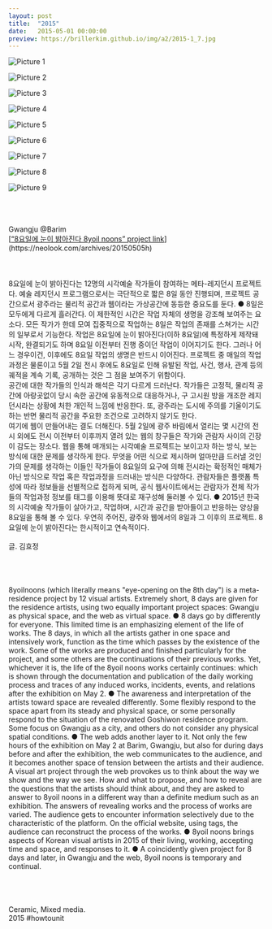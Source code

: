 ```yaml
---
layout: post
title:  "2015"
date:   2015-05-01 00:00:00
preview: https://brillerkim.github.io/img/a2/2015-1_7.jpg
---
```


![Picture 1](https://brillerkim.github.io/img/a2/2015-1_1.jpg)

![Picture 2](https://brillerkim.github.io/img/a2/2015-1_2.jpg)

![Picture 3](https://brillerkim.github.io/img/a2/2015-1_3.jpg)

![Picture 4](https://brillerkim.github.io/img/a2/2015-1_4.jpg)

![Picture 5](https://brillerkim.github.io/img/a2/2015-1_5.jpg)

![Picture 6](https://brillerkim.github.io/img/a2/2015-1_6.jpg)

![Picture 7](https://brillerkim.github.io/img/a2/2015-1_7.jpg)

![Picture 8](https://brillerkim.github.io/img/a2/2015-1_8.jpg)

![Picture 9](https://brillerkim.github.io/img/a2/2015-1_10.jpg)

<br>
<br>
<br>
Gwangju @Barim<br> 
[<U>“8요일에 눈이 밝아진다 8yoil noons” project link</U>](https://neolook.com/archives/20150505h)  
<br>
<br>
<br>
<br>
8요일에 눈이 밝아진다는 12명의 시각예술 작가들이 참여하는 메타-레지던시 프로젝트다. 예술 레지던시 프로그램으로서는 극단적으로 짧은 8일 동안 진행되며, 프로젝트 공간으로서 광주라는 물리적 공간과 웹이라는 가상공간에 동등한 중요도를 둔다. ● 8일은 모두에게 다르게 흘러간다. 이 제한적인 시간은 작업 자체의 생명을 강조해 보여주는 요소다. 모든 작가가 한데 모여 집중적으로 작업하는 8일은 작업의 존재를 스쳐가는 시간의 일부로서 기능한다. 작업은 8요일에 눈이 밝아진다(이하 8요일)에 특정하게 제작돼 시작, 완결되기도 하며 8요일 이전부터 진행 중이던 작업이 이어지기도 한다. 그러나 어느 경우이건, 이후에도 8요일 작업의 생명은 반드시 이어진다. 프로젝트 중 매일의 작업과정은 물론이고 5월 2일 전시 후에도 8요일로 인해 유발된 작업, 사건, 행사, 관계 등의 궤적을 계속 기록, 공개하는 것은 그 점을 보여주기 위함이다.<br> 
공간에 대한 작가들의 인식과 해석은 각기 다르게 드러난다. 작가들은 고정적, 물리적 공간에 아랑곳없이 당시 속한 공간에 유동적으로 대응하거나, 구 고시원 방을 개조한 레지던시라는 상황에 처한 개인적 느낌에 반응한다. 또, 광주라는 도시에 주의를 기울이기도 하는 반면 물리적 공간을 주요한 조건으로 고려하지 않기도 한다.<br> 
여기에 웹이 만들어내는 결도 더해진다. 5월 2일에 광주 바림에서 열리는 몇 시간의 전시 외에도 전시 이전부터 이후까지 열려 있는 웹의 창구들은 작가와 관람자 사이의 긴장이 감도는 장소다. 웹을 통해 매개되는 시각예술 프로젝트는 보이고자 하는 방식, 보는 방식에 대한 문제를 생각하게 한다. 무엇을 어떤 식으로 제시하며 얼마만큼 드러낼 것인가의 문제를 생각하는 이들인 작가들이 8요일의 요구에 의해 전시라는 확정적인 매체가 아닌 방식으로 작업 혹은 작업과정을 드러내는 방식은 다양하다. 관람자들은 플랫폼 특성에 따라 정보들을 선별적으로 접하게 되며, 공식 웹사이트에서는 관람자가 전체 작가들의 작업과정 정보를 태그를 이용해 뜻대로 재구성해 둘러볼 수 있다. ● 2015년 한국의 시각예술 작가들이 살아가고, 작업하며, 시간과 공간을 받아들이고 반응하는 양상을 8요일을 통해 볼 수 있다. 우연히 주어진, 광주와 웹에서의 8일과 그 이후의 프로젝트. 8요일에 눈이 밝아진다는 한시적이고 연속적이다.<br>
<br>
글. 김효정<br>
<br>
<br>
<br>
<br>
8yoilnoons (which literally means "eye-opening on the 8th day") is a meta-residence project by 12 visual artists. Extremely short, 8 days are given for the residence artists, using two equally important project spaces: Gwangju as physical space, and the web as virtual space. ● 8 days go by differently for everyone. This limited time is an emphasizing element of the life of works. The 8 days, in which all the artists gather in one space and intensively work, function as the time which passes by the existence of the work. Some of the works are produced and finished particularly for the project, and some others are the continuations of their previous works. Yet, whichever it is, the life of the 8yoil noons works certainly continues: which is shown through the documentation and publication of the daily working process and traces of any induced works, incidents, events, and relations after the exhibition on May 2. ● The awareness and interpretation of the artists toward space are revealed differently. Some flexibly respond to the space apart from its steady and physical space, or some personally respond to the situation of the renovated Goshiwon residence program. Some focus on Gwangju as a city, and others do not consider any physical spatial conditions. ● The web adds another layer to it. Not only the few hours of the exhibition on May 2 at Barim, Gwangju, but also for during days before and after the exhibition, the web communicates to the audience, and it becomes another space of tension between the artists and their audience. A visual art project through the web provokes us to think about the way we show and the way we see. How and what to propose, and how to reveal are the questions that the artists should think about, and they are asked to answer to 8yoil noons in a different way than a definite medium such as an exhibition. The answers of revealing works and the process of works are varied. The audience gets to encounter information selectively due to the characteristic of the platform. On the official website, using tags, the audience can reconstruct the process of the works. ● 8yoil noons brings aspects of Korean visual artists in 2015 of their living, working, accepting time and space, and responses to it. ● A coincidently given project for 8 days and later, in Gwangju and the web, 8yoil noons is temporary and continual. 
<br>
<br>
<br>
<br>
<br>
Ceramic, Mixed media.<br>
2015 #howtounit
<br>
<br>
<br>
<br>
